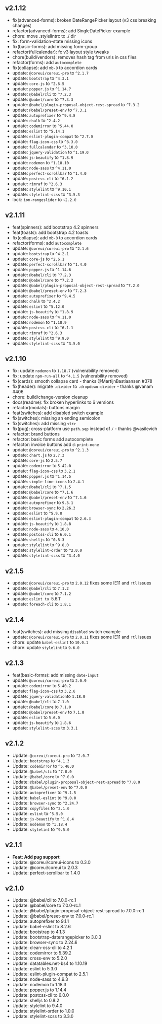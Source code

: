 ## v2.1.12
- fix(advanced-forms): broken DateRangePicker layout (v3 css breaking changes)
- refactor(advanced-forms): add SingleDatePicker example
- chore: move .stylelintrc to ./ dir
- fix: form-validation-state missing icons
- fix(basic-forms): add missing form-group
- refactor(fullcalendar): fc v3 layout style tweaks
- chore(build/vendors): removes hash tag from urls in css files 
- refactor(forms): add `autocomplete`
- fix(collapse): add `mb-0` to accordion cards
- update: `@coreui/coreui-pro` to `^2.1.7`
- update: `bootstrap` to `^4.3.1`
- update: `core-js` to `^2.6.5`
- update: `popper.js` to `^1.14.7`
- update: `@babel/cli` to `^7.2.3`
- update: `@babel/core` to `^7.3.3`
- update: `@babel/plugin-proposal-object-rest-spread` to `^7.3.2`
- update: `@babel/preset-env` to `^7.3.1`
- update: `autoprefixer` to `^9.4.8`
- update: `chalk` to `^2.4.2`
- update: `codemirror` to `^5.44.0`
- update: `eslint` to `^5.14.1`
- update: `eslint-plugin-compat` to `^2.7.0`
- update: `flag-icon-css` to `^3.3.0`
- update: `fullcalendar` to `^3.10.0`
- update: `jquery-validation` to `^1.19.0`
- update: `js-beautify` to `^1.8.9`
- update: `nodemon` to `^1.18.10`
- update: `node-sass` to `^4.11.0`
- update: `perfect-scrollbar` to `^1.4.0`
- update: `postcss-cli` to `^6.1.2`
- update: `rimraf` to `^2.6.3`
- update: `stylelint` to `^9.10.1`
- update: `stylelint-scss` to `^3.5.3`
- lock: `ion-rangeslider` to `~2.2.0`

## v2.1.11
- feat(spinners): add bootstrap 4.2 spinners 
- feat(toasts): add bootstrap 4.2 toasts 
- fix(collapse): add `mb-0` to accordion cards 
- refactor(forms): add `autocomplete`
- update: `@coreui/coreui-pro` to `^2.1.6`
- update: `bootstrap` to `^4.2.1`
- update: `core-js` to `^2.6.1`
- update: `perfect-scrollbar` to `^1.4.0`
- update: `popper.js` to `^1.14.6`
- update: `@babel/cli` to `^7.2.3`
- update: `@babel/core` to `^7.2.2`
- update: `@babel/plugin-proposal-object-rest-spread` to `^7.2.0`
- update: `@babel/preset-env` to `^7.2.3`
- update: `autoprefixer` to `^9.4.5`
- update: `chalk` to `^2.4.2`
- update: `eslint` to `^5.12.0`
- update: `js-beautify` to `^1.8.9`
- update: `node-sass` to `^4.11.0`
- update: `nodemon` to `^1.18.9`
- update: `postcss-cli` to `^6.1.1`
- update: `rimraf` to `^2.6.3`
- update: `stylelint` to `^9.9.0`
- update: `stylelint-scss` to `^3.5.0`

## v2.1.10
- fix: update `nodemon` to `1.18.7` (vulnerability removed)
- fix: update `npm-run-all` to `^4.1.5` (vulnerability removed)
- fix(cards): smooth collapse card - thanks @MartijnBastiaansen #378
- fix(header): migrate `.divider` to `.dropdown-divider` - thanks @vanam #406
- chore: build/change-version cleanup
- docs(readme): fix broken hyperlinks to 6 versions
- refactor(modals): buttons margin
- feat(switches): add disabled switch example
- fix(switches): missing an ending semicolon
- fix(switches): add missing `<tr>`
- fix(pug): cross-platform use `path.sep` instead of `/` - thanks @vasilevich
- refactor: brand buttons
- refactor: basic forms add autocomplete
- refactor: invoice buttons add `d-print-none`
- update: `@coreui/coreui-pro` to `^2.1.3`
- update: `chart.js` to `2.7.3`
- update: `core-js` to `2.5.7`
- update: `codemirror` to `5.42.0`
- update: `flag-icon-css` to `3.2.1`
- update: `popper.js` to `^1.14.5`
- update: `simple-line-icons` to `2.4.1`
- update: `@babel/cli` to `^7.1.5`
- update: `@babel/core` to `^7.1.6`
- update: `@babel/preset-env` to `^7.1.6`
- update: `autoprefixer` to `9.3.1`
- update: `browser-sync` to `2.26.3`
- update: `eslint` to `^5.9.0`
- update: `eslint-plugin-compat` to `2.6.3`
- update: `js-beautify` to `1.8.8`
- update: `node-sass` to `4.10.0`
- update: `postcss-cli` to `6.0.1`
- update: `shelljs` to `^0.8.3`
- update: `stylelint` to `^9.8.0`  
- update: `stylelint-order` to `^2.0.0`
- update: `stylelint-scss` to `^3.4.0`

## v2.1.5
- update: `@coreui/coreui-pro` to `2.0.12` fixes some IE11 and `rtl` issues
- update: `@babel/cli` to `7.1.2`
- update: `@babel/core` to `7.1.2`
- update: `eslint to `5.6.1`
- update: `foreach-cli` to `1.8.1`
 
## v2.1.4
- feat(switches): add missing `disabled` switch example
- update: `@coreui/coreui-pro` to `2.0.11` fixes some IE11 and `rtl` issues
- chore: update `babel-eslint` to `10.0.1`
- chore: update `stylelint` to `9.6.0`

## v2.1.3
- feat(basic-forms): add missing `date-input` 
- update: `@coreui/coreui-pro` to `2.0.9`
- update: `codemirror` to `5.40.2`
- update: `flag-icon-css` to `3.2.0`
- update: `jquery-validation`to `1.18.0`
- update: `@babel/cli` to `7.1.0`
- update: `@babel/core` to `7.1.0`
- update: `@babel/preset-env` to `7.1.0`
- update: `eslint` to `5.6.0`
- update: `js-beautify` to `1.8.6`
- update: `stylelint-scss` to `3.3.1`

## v2.1.2
- Update: `@coreui/coreui-pro` to `^2.0.7`
- Update: `bootstrap` to `^4.1.3`
- Update: `codemirror` to `^5.40.0`
- Update: `@babel/cli` to `^7.0.0`
- Update: `@babel/core` to `^7.0.0`
- Update: `@babel/plugin-proposal-object-rest-spread` to `^7.0.0`
- Update: `@babel/preset-env` to `^7.0.0`
- Update: `autoprefixer` to `^9.1.5`
- Update: `babel-eslint` to `^9.0.0`
- Update: `browser-sync` to `^2.24.7`
- Update: `copyfiles` to `^2.1.0`
- Update: `eslint` to `^5.5.0`
- Update: `js-beautify` to `^1.8.4`
- Update: `nodemon` to `^1.18.4`
- Update: `stylelint` to `^9.5.0`

## v2.1.1
- **Feat: Add pug support**
- Update: @coreui/coreui-icons to 0.3.0
- Update: @coreui/coreui to 2.0.3
- Update: perfect-scrollbar to 1.4.0

## v2.1.0
- Update: @babel/cli to 7.0.0-rc.1
- Update: @babel/core to 7.0.0-rc.1
- Update: @babel/plugin-proposal-object-rest-spread to 7.0.0-rc.1
- Update: @babel/preset-env to 7.0.0-rc.1
- Update: autoprefixer to 9.1.1
- Update: babel-eslint to 8.2.6
- Update: bootstrap to 4.1.3
- Update: bootstrap-daterangepicker to 3.0.3
- Update: browser-sync to 2.24.6
- Update: clean-css-cli to 4.2.1
- Update: codemirror to 5.39.2
- Update: cross-env to 5.2.0
- Update: datatables.net-bs4 to 1.10.19
- Update: eslint to 5.3.0
- Update: eslint-plugin-compat to 2.5.1
- Update: node-sass to 4.9.3
- Update: nodemon to 1.18.3
- Update: popper.js to 1.14.4
- Update: postcss-cli to 6.0.0
- Update: shelljs to 0.8.2
- Update: stylelint to 9.4.0
- Update: stylelint-order to 1.0.0
- Update: stylelint-scss to 3.3.0
